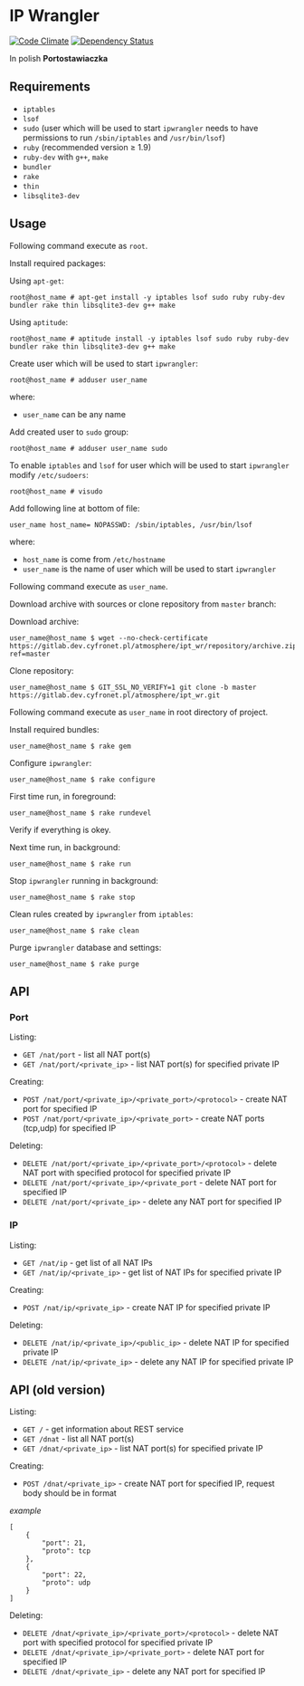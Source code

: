 # IP Wrangler

[![Code Climate](https://codeclimate.com/github/dice-cyfronet/ip-wrangler/badges/gpa.svg)](https://codeclimate.com/github/dice-cyfronet/ip-wrangler)
[![Dependency Status](https://gemnasium.com/dice-cyfronet/ip-wrangler.svg)](https://gemnasium.com/dice-cyfronet/ip-wrangler)

In polish __Portostawiaczka__

## Requirements

* `iptables`
* `lsof`
* `sudo` (user which will be used to start `ipwrangler` needs to have permissions to run `/sbin/iptables` and `/usr/bin/lsof`)
* `ruby` (recommended version ≥ 1.9)
* `ruby-dev` with `g++`, `make`
* `bundler`
* `rake`
* `thin`
* `libsqlite3-dev`

## Usage

Following command execute as `root`.

Install required packages:

Using `apt-get`:

    root@host_name # apt-get install -y iptables lsof sudo ruby ruby-dev bundler rake thin libsqlite3-dev g++ make

Using `aptitude`:

    root@host_name # aptitude install -y iptables lsof sudo ruby ruby-dev bundler rake thin libsqlite3-dev g++ make

Create user which will be used to start `ipwrangler`:

    root@host_name # adduser user_name

where:

* `user_name` can be any name

Add created user to `sudo` group:

    root@host_name # adduser user_name sudo

To enable `iptables` and `lsof` for user which will be used to start `ipwrangler` modify `/etc/sudoers`:

    root@host_name # visudo

Add following line at bottom of file:

    user_name host_name= NOPASSWD: /sbin/iptables, /usr/bin/lsof

where:

* `host_name` is come from `/etc/hostname`
* `user_name` is the name of user which will be used to start `ipwrangler`

Following command execute as `user_name`.

Download archive with sources or clone repository from `master` branch:

Download archive:

    user_name@host_name $ wget --no-check-certificate https://gitlab.dev.cyfronet.pl/atmosphere/ipt_wr/repository/archive.zip?ref=master

Clone repository:

    user_name@host_name $ GIT_SSL_NO_VERIFY=1 git clone -b master https://gitlab.dev.cyfronet.pl/atmosphere/ipt_wr.git

Following command execute as `user_name` in root directory of project.

Install required bundles:

    user_name@host_name $ rake gem

Configure `ipwrangler`:

    user_name@host_name $ rake configure

First time run, in foreground:

    user_name@host_name $ rake rundevel

Verify if everything is okey.

Next time run, in background:

    user_name@host_name $ rake run

Stop `ipwrangler` running in background:

    user_name@host_name $ rake stop

Clean rules created by `ipwrangler` from `iptables`:

    user_name@host_name $ rake clean

Purge `ipwrangler` database and settings:

    user_name@host_name $ rake purge

## API

### Port

Listing:

* `GET /nat/port` - list all NAT port(s)
* `GET /nat/port/<private_ip>` - list NAT port(s) for specified private IP

Creating:

* `POST /nat/port/<private_ip>/<private_port>/<protocol>` - create NAT port for specified IP
* `POST /nat/port/<private_ip>/<private_port>` - create NAT ports (tcp,udp) for specified IP

Deleting:

* `DELETE /nat/port/<private_ip>/<private_port>/<protocol>` - delete NAT port with specified protocol for specified private IP
* `DELETE /nat/port/<private_ip>/<private_port` - delete NAT port for specified IP
* `DELETE /nat/port/<private_ip>` - delete any NAT port for specified IP

### IP

Listing:

* `GET /nat/ip` - get list of all NAT IPs
* `GET /nat/ip/<private_ip>` - get list of NAT IPs for specified private IP

Creating:

* `POST /nat/ip/<private_ip>` - create NAT IP for specified private IP

Deleting:

* `DELETE /nat/ip/<private_ip>/<public_ip>` - delete NAT IP for specified private IP
* `DELETE /nat/ip/<private_ip>` - delete any NAT IP for specified private IP

## API (old version)

Listing:

* `GET /` - get information about REST service
* `GET /dnat` - list all NAT port(s)
* `GET /dnat/<private_ip>` - list NAT port(s) for specified private IP

Creating:

* `POST /dnat/<private_ip>` - create NAT port for specified IP, request body should be in format

_example_

    [
        {
            "port": 21,
            "proto": tcp
        },
        {
            "port": 22,
            "proto": udp
        }
    ]

Deleting:

* `DELETE /dnat/<private_ip>/<private_port>/<protocol>` - delete NAT port with specified protocol for specified private IP
* `DELETE /dnat/<private_ip>/<private_port>` - delete NAT port for specified IP
* `DELETE /dnat/<private_ip>` - delete any NAT port for specified IP
